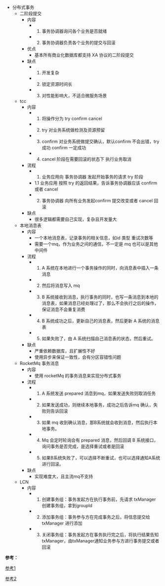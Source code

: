 - 分布式事务
	- 二阶段提交
	    - 内容
	        -  1. 事务协调器询问各个业务是否就绪
            - 2. 事务协调器负责各个业务的提交与回滚
        - 优点
	        - 基本所有商业化数据库都支持 XA 协议的二阶段提交
        - 缺点
	        - 1. 开发复杂
            - 2. 锁定资源时间长
            - 3. 对性能影响大，不适合微服务场景
    - tcc
	    - 内容
	        - 1. 将操作分为 try confirm cancel
            - 2. try 对业务系统做检测及资源预留
            - 3. confirm 对业务系统做提交确认，默认confirm 不会出错，try 成功 confirm 一定成功
            - 4. cancel 阶段在需要回滚的状态下 执行业务取消
        - 流程
	        - 1. 业务应用向 事务协调器 发起开始事务的请求 try 阶段
			- 1.1 业务应用 按照 try 的返回结果，告诉事务协调器应该 confirm 或者 cancel
            - 2. 事务协调器 向所有业务发起confirm 提交改变或者 cancel 回滚
        - 缺点
	        - 很多逻辑都需要自己实现，复杂且开发量大
    - 本地消息表
	    - 内容
	        - 一个本地消息表，记录事务的相关信息，如id 类型 重试次数等
			- 需要一个mq，作为业务之间的通信，不一定是 mq 也可以是其他中间件
        - 流程
	        - 1. A 系统在本地进行一个事务操作的同时，向消息表中插入一条消息
            - 2. 然后将消息写入 mq
            - 3. B 系统接收到消息，执行事务的同时，也写一条消息到本地的消息表，如果消息已经处理过了，那么不会执行之后的操作，保证消息不会重复消费
            - 4. B 系统成功之后，更新自己的消息表，然后更新 A 系统的消息表
            - 5. 如果失败了，由 A 系统扫描自己消息表的状态，然后重试。
        - 缺点
	        - 严重依赖数据库，且扩展性不好
            - 使用异步来保证一致性，会有分区容错性问题
    - RocketMq 事务消息
	    - 内容
	        - 使用 rocketMq 的事务消息来实现分布式事务
        - 流程
	        - 1. A 系统发送 prepared 消息到mq，如果发送失败则取消任务
            - 2. 如果发送成功，则继续本地事务，成功之后告诉mq 确认，失败则告诉回滚
            - 3. 如果 mq 收到确认消息，那B系统就会收到消息，然后执行本地事务。
            - 4. Mq 会定时轮询会有 prepared 消息，然后回调 B 系统接口，询问事务是否完成，是选择重试或者是回滚
            - 5. 如果B系统失败了，可以选择不断重试，也可以选择通知A系统进行回滚。
        - 缺点
	        - 实现难度大，且主流mq不支持
    -   LCN
	    - 内容
	        - 1. 创建事务组：事务发起方在执行事务前，先请求 txManager 创建事务组，拿到groupId
            -   2. 添加事务组：事务参与方在完成事务之后，将信息提交给 txManager 进行添加
            -   3. 关闭事务组：事务发起方在事务执行完之后，将执行结果告知 txManager，由txManager通知业务参与方进行事务提交或者回滚

**参考：**

[参考1](https://www.cnblogs.com/mayundalao/p/11798502.html)

[参考2](https://www.cnblogs.com/jing99/p/11769093.html)